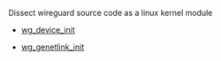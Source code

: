 Dissect wireguard source code as a linux kernel module


- [wg_device_init](./wg_device_init.md)

- [wg_genetlink_init](./wg_genetlink_init.md)
